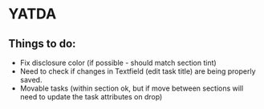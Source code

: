 #  YATDA
## Things to do:
* Fix disclosure color (if possible - should match section tint)
* Need to check if changes in Textfield (edit task title) are being properly saved.
* Movable tasks (within section ok, but if move between sections will need to update the task attributes on drop)

